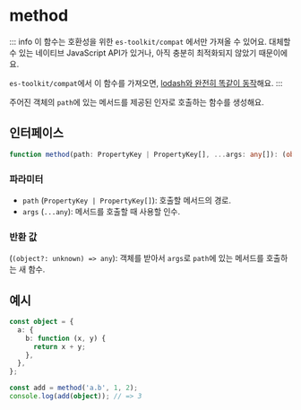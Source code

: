 # method

::: info
이 함수는 호환성을 위한 `es-toolkit/compat` 에서만 가져올 수 있어요. 대체할 수 있는 네이티브 JavaScript API가 있거나, 아직 충분히 최적화되지 않았기 때문이에요.

`es-toolkit/compat`에서 이 함수를 가져오면, [lodash와 완전히 똑같이 동작](../../../compatibility.md)해요.
:::

주어진 객체의 `path`에 있는 메서드를 제공된 인자로 호출하는 함수를 생성해요.

## 인터페이스

```typescript
function method(path: PropertyKey | PropertyKey[], ...args: any[]): (object?: unknown) => any;
```

### 파라미터

- `path` (`PropertyKey | PropertyKey[]`): 호출할 메서드의 경로.
- `args` (`...any`): 메서드를 호출할 때 사용할 인수.

### 반환 값

(`(object?: unknown) => any`): 객체를 받아서 `args`로 `path`에 있는 메서드를 호출하는 새 함수.

## 예시

```typescript
const object = {
  a: {
    b: function (x, y) {
      return x + y;
    },
  },
};

const add = method('a.b', 1, 2);
console.log(add(object)); // => 3
```
